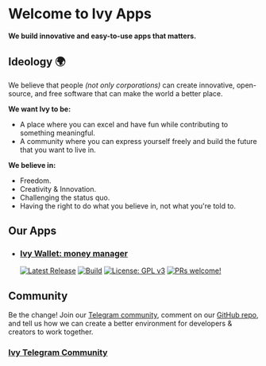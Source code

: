 # Welcome to Ivy Apps 
**We build innovative and easy-to-use apps that matters.**

## Ideology :earth_africa:

We believe that people _(not only corporations)_ can create innovative, open-source,
and free software that can make the world a better place.

**We want Ivy to be:**

- A place where you can excel and have fun while contributing to something meaningful.
- A community where you can express yourself freely and build the future that you want to live in.

**We believe in:**

- Freedom.
- Creativity & Innovation.
- Challenging the status quo.
- Having the right to do what you believe in, not what you're told to.

## Our Apps

- ### [Ivy Wallet: money manager](https://play.google.com/store/apps/details?id=com.ivy.wallet)
   [![Latest Release](https://img.shields.io/github/v/release/Ivy-Apps/ivy-wallet)](https://github.com/Ivy-Apps/ivy-wallet/releases)
   [![Build](https://github.com/Ivy-Apps/ivy-wallet/actions/workflows/build.yml/badge.svg)](https://github.com/Ivy-Apps/ivy-wallet/actions/workflows/build.yml)
  [![License: GPL v3](https://img.shields.io/badge/License-GPLv3-blue.svg)](https://www.gnu.org/licenses/gpl-3.0)
  [![PRs welcome!](https://img.shields.io/badge/PRs-welcome-brightgreen.svg)](https://github.com/Ivy-Apps/ivy-wallet/blob/main/CONTRIBUTING.md)

## Community

Be the change! Join our [Telegram community](https://t.me/+ETavgioAvWg4NThk), comment on our [GitHub repo](https://github.com/Ivy-Apps/ivy-wallet), and
tell us how we can create a better environment for developers & creators to work together.

### [Ivy Telegram Community](https://t.me/+ETavgioAvWg4NThk)
